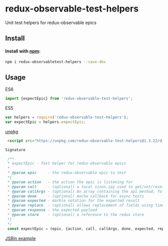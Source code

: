 # redux-observable-test-helpers
Unit test helpers for redux-observable epics


## Install
#### Install with [npm](npmjs.org):

```bash
npm i redux-observabletest-helpers --save-dev
```


## Usage

ES6
```js
import {expectEpic} from 'redux-observable-test-helpers';
```

ES5
```js
var helpers = require('redux-observable-test-helpers');
var expectEpic = helpers.expectEpic;
```
[unpkg](https://unpkg.com/)

```html
 <script src="https://unpkg.com/redux-observable-test-helpers@1.3.22/dist/epic-helper.js"></script>
```
```js
Signature

 /**
 * expectEpic - Test helper for redux-observable epics
 *
 * @param epic     - the redux-observable epic to test
 *{
 * @param action   - the action the epic is listening for
 * @param call     - (optional) a local sinon.spy used to get/set/reset api calls
 * @param callArgs - (optional) An array containing the api method, followed by any params
 * @param done     - (optional) mocha callback for async tests
 * @param expected - marble notation for the expected result
 * @param replace  - (optional) allows replacement of fields using timestamps or other generated values
 * @param response - the expected payload
 * @param store    - (optional) a reference to the redux store
 *}
 */
 const expectEpic = (epic, {action, call, callArgs, done, expected, replace, response, store}) => {...};
```

[JSBin example](http://jsbin.com/dagiguw/embed?js,output)
